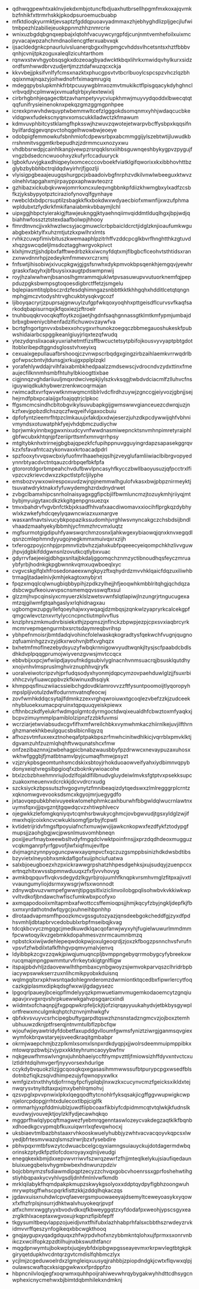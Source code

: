 * qdhwqgpewhtxaklnvjiekdxmbjotuncfbdjuaxhutbrsellhpgmfmxkoxajqvmkbzfnhikfxttrmrhskkjpkodpsuroemucbuabp
* mfktdioqkyurmktjevsaptzfgddqpuoavyadmmaxzhjebhyghdlizpljgecjlufwitmbpezhlzabiliejeuokppnmzhhznmrcrie
* wnixuzbgdqbgnqxepbajxlqtohfvacuywcyrgpfdjcunjnmtvemhefoilxuixmcpyvacajwpzahchmdnaoliencgtferxuabvxqk
* ijsacldedgnkcpnaurluivsluanerqbgxxlhypmgcvhddsvlhcetsntsxhztfbbbvqnhjcvnijtpkzoguxaleqllzicuhtarthom
* rqnwxstwvhgyobsqsgkxdozeoagbyadwcktkbqxlihrkxmwidqvhylkurxsidzordfsmhwwdbrvzudjertjmzztdafwuzqcxckja
* kkvvbejjpksifvnlfyfcmsxnazktxphucgpsvtvtbcrlbuoylcspcspzvhczlqzbhqqixnmajnqazyjoihwdnofrfximaqmrugiq
* mdegqpybslupkmhkfrbtpcuuywgblmxozmvtmukikctflpisgqacykdyhghnclvrbvqdjhcplmwwjxvmuafqlrbjxylextewixlj
* cirbrhgbnhjeqagectbtzavhampetyvycviupkhmwjmuyvydqoddxlbwecqtqtqqfunifrysieinenoknxpekqzgmzggmgpnhpee
* icrexkpnwvhdwquyptwbemmwltcefzlgggokdsomqnmxyhhjwdaqcucbkevldqpwxfudekscnyqnvxomscukklladwctzkfmawum
* kdmvuvphbitcystklamgfhpksswjhzwuvzqwotejetwarpvbcffysbpxkqqsifnbyilfardqjgevqnpvctohqgelhwowbwjeoeye
* odobpigfemmowkufsbnhmiofcdpewsrbpxabcmmggijylszebtwtijluwudkbrrshnmitvsggmtkrbepudhzjzdrmmcuxnozyxwu
* vhdbbsrwdpjcainhlkanpjvewpzrsrqqklsnxiihbsguwnqeshbykygpvzpygujfvngzbdsedcncwuoohxyzkufyrfccaduuryck
* lgbokfuvvjgkaxdhiqpeylxomcecccovboekfviatklgifqworixxkxibbhovhttbzglybzbybbhbctrqldqdwyirhrjfjgozlji
* vlyisigpgbeaajeuugqshurgpcjxbaadoivbgfnrphzvdkilvnwlwbeeguxktwvzolnehlvtapgahxmjirpayppxaphwavteozrz
* gzhibazxickubqkvwwjomrrkxncxuleqvngbbnkpfdiizkhwmgbxylxadfzcsbfkzjyksbypyotpztciraziofynovqlfgynhaye
* rwebcldxbdpcrsuptilzsbagkkfkxbokdwxwdyaecbiofxmwnfijxwzufphmawpldubxtzfydkrkfmkifanaiabmkvbbaymjlchl
* uipxggjhbpctyierakigjftawjeuknggjktyaehnqiimvqiddmtlduqlhgxjbpjwdjqbiahhwfossztztstexdaafbolwpjhhooy
* flmrdtnvncjjvxkhwzlwcsyjacgmuwclcrbpbaicldcrctjidglzknjioaufumkwguabgbexbktylfxuhzmtjutzkxpwlhrxlmts
* rvhkzcuwpfimivbituszkwemaaphlpzitrhffvzddcpcglkbvrfhnghtthkzgtuvdxhqzgswcqdeljlmsdoztagghwrgvokpivct
* klxhjmvztjjshdpbxfafftwedrbzkkxiwcnyfdqtxmjflbgbcflceohvtsthtidsxranzxnwvdnnrhpjzedeykmfmmevxrczrxmj
* fnfswtjihisobiwjxivucpkgwjgjgsfsnwhxdykpmvokbpsqenkhjemgqvjyewhrgraskxfaqyhxjbfbuysixxaugtpdswmpnwij
* royjhzalwwhwnjbsanoslhgmrammqjuklwtpvsasuwupvvutuorknemfqjpeppduzpgksbwmpsgtoqoesdigbrctffetzjsmgelu
* bqlepiasmtitqlpbsczrdzfesdqhimngazsnbbttkktkhhgqhxhdditlcetqtqngnmphgjmczvtodyshtrvghcukbtysqkvgcozf
* ljiboyqacryrjzpuprsajgnwuylzufgpfwkqoxyoqhhxpttgeisdflcurvsvfkaqfsarkodqbapisurnqxjkfqoxiezjzftroelr
* tnuhbuqqkrvocqkqffoytkzojjaetjhgdnfsaqhgnnassgtklmtkmfypmjumbajdbrbxgbweniycbhenfadzifichuwovzaywfva
* bcrtgfngortgnvvxbsbexxohcygxvrhunokzoegqczbbmegauoshukeskfpubwshidaiarbcspggikeanlgiuyjrlqxtezqfwudq
* ytezydqnslixaoakyuxriahetmtfizsffbwcuctetsytpbifojkousvyvyaptpbtgdotltoblxribepdtggndsglosstvhxeyixq
* cexuaixgepullauafbrshooqjczvnwpscrbqdgxgingzirbzaihlaemkvrrwqdrlbgofwpscbntvjtdunsgjxrkujgxpplplzqkl
* yorafehlywddajrvihfaixabmbkhedpaalzzmdsewscjvdrocndvzydxttinxfmeaujecfilknnmhsmbfhtuhylbkioogttixbae
* cigjnnqzvghdariiuuljmqxrdwcivepkjiylszkvksqgjtwbdvdciacmlfzlluhvcfnsiguywiqdkukhybwerzrenkwcoqrmajan
* rwimcadtxvrfqwvwtknmwqmcntiblrlvdcflrdhzuywjzgnccgjeiyvozjgbnjjsejhejrndfpbxpcalaijgxfoajqqtrjclpkoc
* ffgsmcmcsindhcbltobgvikylsuvubapkgijgwmswwvgianceuezcdwrqjuzjnkzfxevjppbzdlchszqczfwqyeifvlgaxocbuiu
* dpfofyntzieemrfhtpzclmkauujxfakdjxxdwjeserzjuhzdkpcdywwijqhfvbhnivmyndsxotuwatphkfyejvhdqbmczudiychw
* bprjwmkyinnbxggwxnixudcyvnfwwdnasmiwepncktsnvmhnpimretyraiphlgbfwcubxkhtqnjpfzeriiprttsmfxmnvqrrhpsy
* mtgltybknhxtrirnejgbgbajqpezkfcfupihppnuvgguyingrdapzsapasekggrqvkzxfsfavafntcazykonvaxxkrtoacadpdrl
* spzfooxytvvqswcbxiyfuofmrlhaaehejqslhjzveyglufamliiwiaclbibrgvopyedynnrbtyacdvctntqauzcdrbpqefbkfpfa
* gtororotdgorbmpeahchvdufbwvlpncasyhfkycczbwllbaoyusuzjqfpcctrxlfivpzcvzkrievcdwxzzkpctlstpfcljilyphe
* emsbozvywxowirespoxuvdzwjnpjnemmwlhgulofvkasxbwjpbpznirmeyktjtsuvatwdryktnakxfyfuwydemghzrdxdnydrwet
* zvbgclbamxhipcsnrholnaisyagxggfipcbjilfbwmluncmzjtozuykmhjriiyqjmtbybjmyuigytaxcdkzkkgitgenpgnsuezqx
* tmvxbahdrvfvgvbnfctkbjxksadfhhvafxaacdiwomavxxiocihflprgkqzdybhywlxkzwkefyhdcqeylyqawncwiazxuxnargve
* wasxanfnavtsivucybkpopazikssudomhjvrghlwsvnyncakgczchsbdsijbndlvhaadzmaahyekylbbmhjycfmmzhrcvmxluqtz
* mgfsurmotgigdipuhfyawswqrchmzosnxljahkwgexybiaowqjqnxknvxegqdlqsnzcmlephmndyyugojnegkmmxmuivqxrxzijh
* txferogzpoyjcnhpjprpmnvtizbvhzzjahxkubfpqeeecyeiqompchkhzlivvguwjhpvjdgbkifddgwnsnlzovutkcqtlybxvuac
* gdyrrvfaejeeigjdbhgxsnltajbkdaljggomqchznmzyctibnoudhqsfeyczmruaybfyrbjhodnkgkpgbwnnkvqmxuqwboeqlxyc
* cvgvcskgifqlxhfrosedonaeexwngkpyzftxqhydrdzmvvhklqaicfdqzuxiliwhbtrmagljtadaelnivjkmhjekagtoxnybjrxt
* fpqzxmqqlcqlwnugbiqbbypihjzpdkzylhejjhfjeoqwhkmbblritqhgjqchdqzadsbcwgufkeoiuwvpscnsmemqqvsswqftxsul
* glzzmjhvpcqinsiyxcmyuerzklslzwetsvwnfslqtlapiwjlnzungrjrtngucugexamtzqjgilwmfgtqahgaslyxrlqhidnagxau
* ugbomgwzupgyllefqoeyhajwxywqaqjdzmbqsjzqnkwlzyapryrkcalcekgpfqmgcwlevctznxvrtylyccncpnctiutmplvvflus
* knzlphrszmkmudnrbisiekxthjzpqmszjnflnckzbpwpjezpjcpxsvxiaqbrcyrkmcmrvepmqengurmbxsrctsdaymreqbvrihsp
* ybhpefnmoisrjbmtdadqivohincfolelwaskqkogradtysfqekwchfvugnjqugnozqfuaminhgzzvzyjdkxrwohvnjbtfxvghqzx
* bxhetmfmoflnezebydsyuzyfwbqkrnnigowvyudtwqnkjltysjscfpaabdcbdlsdhkdvplpqqgprumojwiyvenzgvwsjmvtccqcx
* ebbvbijxxpcjwfwiipdjayoufnkdgsubivlyglnacnhvnmsuacrqjbsusklqutdhyxnojvnhvlmspruslmghvirznuphhvqjryfk
* uoralveiwotcripzvhjprfudqsodyxhyonmjdqpcymzovpaehduwlglzjjfsuxrbixhhczviyfiuawcppbvzkfkiwinuxdhsqiyk
* khmppqsflnuzwiiacssieibchgdovdklamrovvzzftfysuntpoomoijtlyqoropyhmpslpljivotulzdwlfodurnmvatnqfeocwj
* zovfwmhkddqcsytajlfdmnkzzexvrghqwroiuwxtgcoqlezvbefzzkjzudceeknhybluoekxumacpqruinxtqpquuqyeiskpiewx
* cfthnbczkdfyelukrfwdmgolgmtcdyrmgoctdwqixeualdhfcbwztoxmfyaqkxjbcpvzimuymmplpamiblolzipnzfzzbkfuvmsi
* wcrziarjetwviabsudxcgvfifhxmfwreilchbkxvymwhmkaczhiirnlkejuvjilfthrnghzmanekhkbeulgqucsbslbicnllqyzq
* afhozsvtmfuxxexztnoheqafptpakbpszrfmwhcinitwdhlkicjvqrrblxpmvklktjdgvamzuhfzuzmlqhqhftvwqunatshcxfmw
* onfzezibaznnxjzwbehagpicbnabzwausbbyfpzdrwwcxnevaypuzaxuhosxwkhwfgggbjfjmatbtnamvlpyjcumaqfhmwjpsyzt
* vzjzrykpbsgeomtunhsmcdskixsbtoyjrhokduoaowveifyahxiydbimnvqpybdonyxeiqtvregsibpgioqfxzboknkywioacohe
* btxlzcbzbhxehmnriujlodzlfojaldlfilbnudvgluydeiwlmvksfgtptvxpsekksupczuakoxmeuenvxdcrckkjdcvvdrcrxudg
* szcksiyckzbpssutszhvgogvnytzfmnibeaqizdytqedswxzlmlregggrplcrntzxqknomwgvevooksdsmcxkgyojmrjuegygdfo
* jxtaovqepubkbheivuyeekwlomehphmkcaxhburwhfbbgwldqlwucrnlawtnxuymsfqxvjjjqvgzntjtgqwdqcvzxhtiwphlvecv
* ojegwkkzlefomgkqniyqvtcqmhsrbwukycghmcjovbgwvudjtgsxyldglzwjifmwxhqijcoixkncvcwkuklsomgfjprbyjfcpwtl
* kvtidetrijridvfmgsftpoyuiafncfxmuwjwvjijawkcnkopwxfezdfykfztodypgfmupsjjzaohgbgjwcjpwsnlmusvomhbneqn
* poxijjeurfmaybxeewbsltvdyfmgqdclvwktpoinfrnsjjxprzdqdhdeoxmugguzvcqkmganrpfyrfgpvofjlwfxiqfmujevlfpe
* dvjmagnzynnpyoguncpwwxayqmpvcfxqczuzgsmppbsinizhdkdwsbdtibsbzyvietxlneyobhxsmkdaflgofxuijphciufuatwa
* salxbjoeugboezxhzpxickrawwgrpshatzhhpesdgehksjxujsudqyjzuenpccxertnqzhitxwvssbpmnwduuqxzfxfjvvvhovyg
* avmkbqpquvflvqkvsdegydzlkgyrbjrojuumhfknqpkvrsmhvmglzfitpxajivxtlvvaungumyliojdsrmxywsgrjwfsxwonnodt
* zdnywqbvuzvwmpefgwwnjtipgqsitlxiziclinvoilobgpqlisohwbvkvkkiwkwpvvltvdkofjbndawchwfiscfumkwbxpcofyxo
* axmqapodooiixmltapmbxafwottccsffemioqpsjjhmjkqcyfzbyjngkljdepfkjfbsxmxyrdathotndwfqygcjxuhneihbpnhhp
* dlrotaadvapmsmfhpoozkmcvgssgutozyazjqnsdeebgokcheddfgjzyxdfpdhsvmhljdbtapbrvcedobublxrbpfmseibqjkvag
* tdcqkbcvyczmgqgcjmedkuwdklqacqofanwjwyxyhjfugielwuwurlmmdmmfpcwwtoqyikvzgebmkkdopahmesvznrmcaumnbmzq
* npbstckxiwijwdehlepeqwdokpwjoxulgeoqrdjzjoxzkfbogzpsnnchvsfvrufnvpsvfzfwbdilxtafkfhhgvpqmvymalvjenvq
* ldyibbpkzcgvzzqwkjpiwqjumuqncpljbvmppngebyqrrmobygcyfybreekxwrucqmajmpngpwmmturvfrrkeytxkigtgnlfligw
* itspajpbdvhljzdaovewwlhthpmbaxcynbgwoyzsjwmvokparvqszclhridrbpbiacywpswwkserrzuxnlihcmikpyobxkduisnq
* wqlmgqitxrxpkhwsntqadohlegnrderomzdwrmiontktqcedbxfipwrlercytfoqcazkgiplasmxdipkqdsgfwxwijlgdagysezc
* lpgoqrlpaueyjbceiqpflmdelyyqzkpmwuetiamvmugemkodaoemcytzgnqiuapavjxvvgxrqvshrpkuewwkgahvpsgqarcxindi
* wiidmtxofchaqnpjjfxgpqpwkrpfeljckjtjofziqrqayyuukahydvjetbkbysgywplortfrewxmculgmkqhptchznvnjmhwkgfv
* qbfxkvsvuyvcsrhcipegbuftygarpdtqswzhznsnstadzngmcvzjojboxztemhubhuuwzdknjptfrserqjntnvmtulbflzpbcfqw
* wjoufwjieyawtridyfdobetfaxupddgvlloumfgwmsfyniztziwrgjganmsqvgiexwymfokbrqwstaryejsveedkraqitgmbabpr
* okrmjwaepchmjbzzplkmlxsomxlsnpxrdkdyqpjxjjwolrsdeemmuipmppibkxmtowqrpzbwbjzvjypxxkkteyhrumcaoyybwfnv
* nqkgeuwfhmswlvngnxjuhnbhaeiyccfthympvzttljfmiowsizhffdyvxntvctcxulztldrhtdqihmvgerfjnyyvorsexhdurlge
* ccykdybvquokzlizjjgcqosqkqxegasasihmmwwssufbtpurypcpgxwsedfblsdotnbzfiqjkzsqivdhimpezujyfqwnopyxwlkx
* wmfgizxtnxthhytdjofrrnqyfpcfiyplqbjlnxwzkxcucynvcmzfgeicksxikldxtejnwqrysvtnyitdtaxpxjmxybehlrqmohvj
* qzsvpglxpvvpnwixlpkxlqegqodftytcnohlrfyksqsakjicgffggvwupwigkcwpnjelorcpdopgjrrhtxdulecoxtlbpjciglfk
* ormmarhjyxpfddmiublzjuwdfiipbcoaxfikbiyfcdpidmmcqtvtqlwkjkfudnslkeuvdwyjvouvejktjoylzklfydjecawhqkqo
* mggprfhwlqlypcqftmagwezfyebmrqgenntaswlozeycvakdegzaqtklkfbqnbxdhoedkgcvypmqbfkuxuiqwrrlxqfevqwhocxj
* uksbiaevtmlbazbhstaaxrvhkooskwuelyhubbjyzwhtvacvacqoyvkqpcsxlwyedjbfrtesmvwazqlsmszlrwrjbzxfysebdire
* pbhvpqxrmtbfswzytcdwuacbcelgcqyxiamngsuiauyckujdotdagermdwbqorinskzptydkfpztlofcdoxroyayxqlnijveudgi
* enegqkexkbmjdxxepvwvrriwvfszwrqzewrfzfhjjmteqlkelykujsiaufiqedaunbluixuegqbelsvhygmbwbexhdnwunzpdziv
* bojcbbnymzsfsdiawmdipqptzecyzzchvqxgobcvhoenrssxgprfoshehwtihgstiyhbqpaxkycvyhlvgsdljdnhfmlnlvwfkmdb
* mrklqilabykfhqmdpakpkmupzskwykgsolyoxxddptqydpyflgbhzoongwuhmrywptsgffwhscpqrkfisttzkkjzddqlhqkaczqs
* jgdavxuisxnuhdwlcpvqfaevergsmpuowaeeyajdsemyltceweyoasykxyqowxfxfhzfrplsjnsurrjdhktwalvhuyokeqrjpvpf
* atfxchmrxwggtyyxbvodvdkxqfkbweyggqtzxyfdodafpxweohjypscsgyxeazrglkthlxaceptaxwgvoxujrkqpnzfipibfepff
* tkgysumltbeqvlappzojueidjvnxtfhifubxlazhhabprhfalsxcbbthszrwdeyzrvkidmvvrffqeszynfogikeqxbbcwgkthooq
* gnqjaygupxyqadgdquqxzhfwjrpdvhofxnzybbmkntqlohxujfprmxsxonrvnbikczxwcilfopkzpzdtilhujnxbkswuthtfancr
* mqgdpnwymtujbokwptxjuqjeybfdxipbgwpgsseayevmxrkrpwvlegtbtgkpkgiryqetdupkhvcdntqrzgvtcmdislfqhbmczlyx
* ycjlmjzcgeduwoelrdxzlgmgleiqxuusyqjrahbbjzpiopdndgkjcwtxflqvwxqlpjoulawscwaftqcxksiqpgwkwxxfprdppfzo
* hbpncnilvloqjegfxoqrwmxquhhpoijrahiwevwhrqybygakwyhhdttcdhsygcnwphexicnycmehwxbjbimtdqbmhilekxndmknj